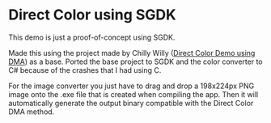 # Direct Color using SGDK

This demo is just a proof-of-concept using SGDK.

Made this using the project made by Chilly Willy ([Direct Color Demo using DMA](https://gendev.spritesmind.net/forum/viewtopic.php?t=1203)) as a base. Ported the base project to SGDK and the color converter to C# because of the crashes that I had using C.

For the image converter you just have to drag and drop a 198x224px PNG image onto the .exe file that is created when compiling the app. Then it will automatically generate the output binary compatible with the Direct Color DMA method.